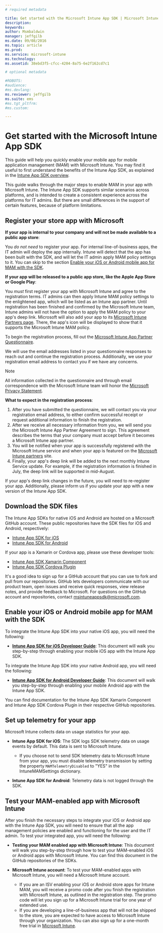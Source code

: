 ```yaml
---
# required metadata

title: Get started with the Microsoft Intune App SDK | Microsoft Intune
description:
keywords:
author: Msmbaldwin
manager: jeffgilb
ms.date: 09/08/2016
ms.topic: article
ms.prod:
ms.service: microsoft-intune
ms.technology:
ms.assetid: 38ebd3f5-cfcc-4204-8a75-6e2f162cd7c1

# optional metadata

#ROBOTS:
#audience:
#ms.devlang:
ms.reviewer: jeffgilb
ms.suite: ems
#ms.tgt_pltfrm:
#ms.custom:

---
```


# Get started with the Microsoft Intune App SDK

This guide will help you quickly enable your mobile app for mobile application management (MAM) with Microsoft Intune. You may find it useful to first understand the benefits of the Intune App SDK, as explained in the [Intune App SDK overview](intune-app-sdk.md).

This guide walks through the major steps to enable MAM in your app with Microsoft Intune. The Intune App SDK supports similar scenarios across platforms, and is intended to create a consistent experience across the platforms for IT admins. But there are small differences in the support of certain features, because of platform limitations.

## Register your store app with Microsoft

**If your app is internal to your company and will not be made available to a public app store**:

You *do not need* to register your app. For internal line-of-business apps, the IT admin will deploy the app internally. Intune will detect that the app has been built with the SDK, and will let the IT admin apply MAM policy settings to it. You can skip to the section [Enable your iOS or Android mobile app for MAM with the SDK](#enable-your-ios-or-android-mobile-app-for-mam-with-the-sdk).

**If your app will be released to a public app store, like the Apple App Store or Google Play**:

You *must* first register your app with Microsoft Intune and agree to the registration terms. IT admins can then apply Intune MAM policy settings to the enlightened app, which will be listed as an Intune app partner. Until registration has been finished and confirmed by the Microsoft Intune team, Intune admins will not have the option to apply the MAM policy to your app's deep link. Microsoft will also add your app to its [Microsoft Intune Partners page](https://www.microsoft.com/en-us/cloud-platform/microsoft-intune-apps). There, the app's icon will be displayed to show that it supports the Microsoft Intune MAM policy.

To begin the registration process, fill out the [Microsoft Intune App Partner Questionnaire](https://forms.office.com/Pages/ResponsePage.aspx?id=v4j5cvGGr0GRqy180BHbR6oOVGFZ3pxJmwSN1N_eXwJUQUc5Mkw2UVU0VzI5WkhQOEYyMENWNDBWRS4u).

We will use the email addresses listed in your questionnaire responses to reach out and continue the registration process. Additionally, we use your registration email address to contact you if we have any concerns.

> [!NOTE]
> All information collected in the questionnaire and through email correspondence with the Microsoft Intune team will honor the [Microsoft Privacy Statement](https://www.microsoft.com/en-us/privacystatement/default.aspx).

**What to expect in the registration process**:

1. After you have submitted the questionnaire, we will contact you via your registration email address, to either confirm successful receipt or request additional information to finish the registration.
2. After we receive all necessary information from you, we will send you the Microsoft Intune App Partner Agreement to sign. This agreement describes the terms that your company must accept before it becomes a Microsoft Intune app partner.
3. You will be notified when your app is successfully registered with the Microsoft Intune service and when your app is featured on the [Microsoft Intune partners](https://www.microsoft.com/en-us/cloud-platform/microsoft-intune-apps) site.
4. Finally, your app's deep link will be added to the next monthly Intune Service update. For example, if the registration information is finished in July, the deep link will be supported in mid-August.

If your app's deep link changes in the future, you will need to re-register your app. Additionally, please inform us if you update your app with a new version of the Intune App SDK.



## Download the SDK files

The Intune App SDKs for native iOS and Android are hosted on a Microsoft GitHub account. These public repositories have the SDK files for iOS and Android, respectively:

* [Intune App SDK for iOS](https://github.com/msintuneappsdk/ms-intune-app-sdk-ios)
* [Intune App SDK for Android](https://github.com/msintuneappsdk/ms-intune-app-sdk-android)

If your app is a Xamarin or Cordova app, please use these developer tools:

* [Intune App SDK Xamarin Component](https://github.com/msintuneappsdk/intune-app-sdk-xamarin)
* [Intune App SDK Cordova Plugin](https://github.com/msintuneappsdk/cordova-plugin-ms-intune-mam)

It's a good idea to sign up for a GitHub account that you can use to fork and pull from our repositories. GitHub lets developers communicate with our product team, open issues and receive quick responses, view release notes, and provide feedback to Microsoft. For questions on the GitHub account and repositories, contact msintuneappsdk@microsoft.com.





## Enable your iOS or Android mobile app for MAM with the SDK

To integrate the Intune App SDK into your native iOS app, you will need the following:

* **[Intune App SDK for iOS Developer Guide](intune-app-sdk-ios.md)**: This document will walk you step-by-step through enabling your mobile iOS app with the Intune App SDK.


To integrate the Intune App SDK into your native Android app, you will need the following:

* **[Intune App SDK for Android Developer Guide](intune-app-sdk-android.md)**: This document will walk you step-by-step through enabling your mobile Android app with the Intune App SDK.

You can find documentation for the Intune App SDK Xamarin Component and Intune App SDK Cordova Plugin in their respective GitHub repositories.


## Set up telemetry for your app

Microsoft Intune collects data on usage statistics for your app.

* **Intune App SDK for iOS**: The SDK logs SDK telemetry data on usage events by default. This data is sent to Microsoft Intune.

    * If you choose not to send SDK telemetry data to Microsoft Intune from your app, you must disable telemetry transmission by setting the property `MAMTelemetryDisabled` to "YES" in the IntuneMAMSettings dictionary.

* **Intune App SDK for Android**: Telemetry data is not logged through the SDK.

## Test your MAM-enabled app with Microsoft Intune

After you finish the necessary steps to integrate your iOS or Android app with the Intune App SDK, you will need to ensure that all the app management policies are enabled and functioning for the user and the IT admin. To test your integrated app, you will need the following:

<!--TODO-->

* **Testing your MAM enabled app with Microsoft Intune**: This document will walk you step-by-step through how to test your MAM-enabled iOS or Android apps with Microsoft Intune. You can find this document in the GitHub repositories of the SDKs.

* **Microsoft Intune account**: To test your MAM-enabled apps with Microsoft Intune, you will need a Microsoft Intune account.
	* If you are an ISV enabling your iOS or Android store apps for Intune MAM, you will receive a promo code after you finish the registration with Microsoft Intune, as outlined in the registration step. The promo code will let you sign up for a Microsoft Intune trial for one year of extended use.
	* If you are developing a line-of-business app that will not be shipped to the store, you are expected to have access to Microsoft Intune through your organization. You can also sign up for a one-month free trial in [Microsoft Intune](https://portal.office.com/Signup/Signup.aspx?OfferId=40BE278A-DFD1-470a-9EF7-9F2596EA7FF9&dl=INTUNE_A&ali=1#0).
